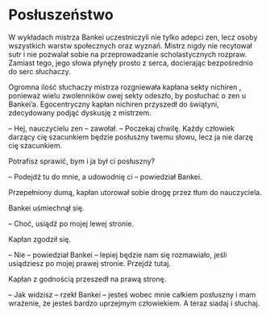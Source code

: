 # Posłuszeństwo

W wykładach mistrza Bankei uczestniczyli nie tylko adepci zen, lecz osoby wszystkich warstw społecznych oraz wyznań. Mistrz nigdy nie recytował sutr i nie pozwalał sobie na przeprowadzanie scholastycznych rozpraw. Zamiast tego, jego słowa płynęły prosto z serca, docierając bezpośrednio do serc słuchaczy.

Ogromna ilość słuchaczy mistrza rozgniewała kapłana sekty nichiren , ponieważ wielu zwolenników owej sekty odeszło, by posłuchać o zen u Bankei’a. Egocentryczny kapłan nichiren przyszedł do świątyni, zdecydowany podjąć dyskusję z mistrzem.

– Hej, nauczycielu zen – zawołał. – Poczekaj chwilę. Każdy człowiek darzący cię szacunkiem będzie posłuszny twemu słowu, lecz ja nie darzę cię szacunkiem.

Potrafisz sprawić, bym i ja był ci posłuszny?

– Podejdź tu do mnie, a udowodnię ci – powiedział Bankei.

Przepełniony dumą, kapłan utorował sobie drogę przez tłum do nauczyciela.

Bankei uśmiechnął się.

– Choć, usiądź po mojej lewej stronie.

Kapłan zgodził się.

– Nie – powiedział Bankei – lepiej będzie nam się rozmawiało, jeśli usiądziesz po mojej prawej stronie. Przejdź tutaj.

Kapłan z godnością przeszedł na prawą stronę.

– Jak widzisz – rzekł Bankei – jesteś wobec mnie całkiem posłuszny i mam wrażenie, że jesteś bardzo uprzejmym człowiekiem. A teraz siadaj i słuchaj.

